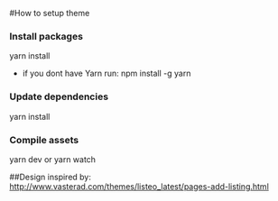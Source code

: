 #How to setup theme

### Install packages
yarn install
- if you dont have Yarn run: npm install -g yarn

### Update dependencies
yarn install

### Compile assets
yarn dev
or
yarn watch

##Design inspired by: 
http://www.vasterad.com/themes/listeo_latest/pages-add-listing.html
